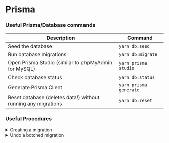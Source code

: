 # Prisma

### Useful Prisma/Database commands
| Description                                                   | Command                |
|---------------------------------------------------------------|------------------------|
| Seed the database                                             | `yarn db:seed`         |
| Run database migrations                                       | `yarn db:migrate`      |
| Open Prisma Studio (similar to phpMyAdmin for MySQL)          | `yarn prisma studio`   |
| Check database status                                         | `yarn db:status`       |
| Generate Prisma Client                                        | `yarn prisma generate` |
| Reset database (deletes data!) without running any migrations | `yarn db:reset`        |

### Useful Procedures

<details>
<summary>Creating a migration</summary>

1. Update `schema.prisma` with new tables/columns/etc.
2. Run `yarn db:migrate`
3. The CLI should prompt to enter a name. This name will be used for a `.sql` file that is generated under `prisma/migrations/`.

</details>

<details>
<summary>Undo a botched migration</summary>

Unfortunately, undoing isn't possible. What you'll have to do instead is to:

1. Delete the `.sql` files (under `prisma/migrate/`) belonging to the botched migration
2. Do `yarn db:reset`

The database will be erased, migrations re-run (those `.sql` files that remain) and then re-seeded.

</details>